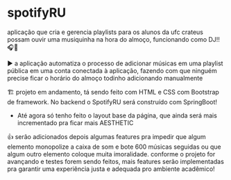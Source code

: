 # spotifyRU

aplicação que cria e gerencia playlists para os alunos da ufc crateus possam ouvir uma musiquinha na hora do almoço, funcionando como DJ!! 🎧🕺

▶️ a aplicação automatiza o processo de adicionar músicas em uma playlist pública em uma conta conectada à aplicação, fazendo com que ninguém precise ficar o horário do almoço todinho adicionando manualmente

🏗️ projeto em andamento, tá sendo feito com HTML e CSS com Bootstrap de framework. No backend o SpotifyRU será construído com SpringBoot! 
- Até agora só tenho feito o layout base da página, que ainda será mais incrementado pra ficar mais AESTHETIC

👍 serão adicionados depois algumas features pra impedir que algum elemento monopolize a caixa de som e bote 600 músicas seguidas ou que algum outro elemento coloque muita imoralidade.
conforme o projeto for avançando e testes forem sendo feitos, mais features serão implementadas pra garantir uma experiência justa e adequada pro ambiente acadêmico!
